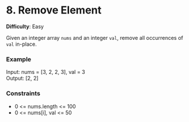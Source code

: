 # 8. Remove Element
**Difficulty**: Easy

Given an integer array `nums` and an integer `val`, remove all occurrences of `val` in-place.

### **Example**
Input: nums = [3, 2, 2, 3], val = 3  
Output: [2, 2]  

### **Constraints**
- 0 <= nums.length <= 100
- 0 <= nums[i], val <= 50